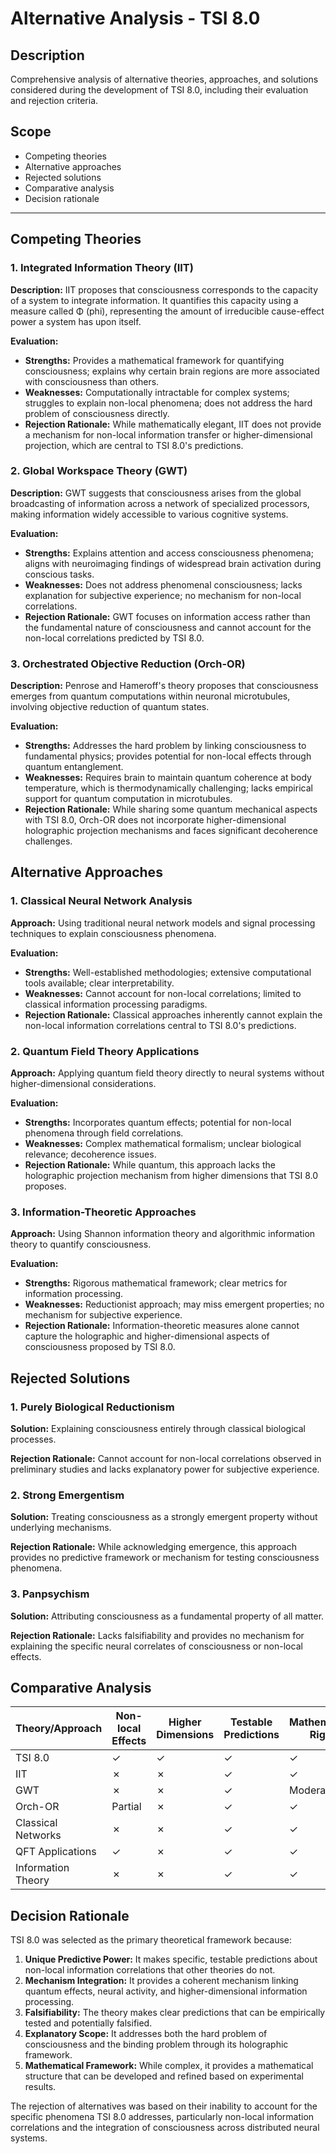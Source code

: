 # Alternative Analysis - TSI 8.0

## Description
Comprehensive analysis of alternative theories, approaches, and solutions considered during the development of TSI 8.0, including their evaluation and rejection criteria.

## Scope
- Competing theories
- Alternative approaches
- Rejected solutions
- Comparative analysis
- Decision rationale

---

## Competing Theories

### 1. Integrated Information Theory (IIT)
**Description:** IIT proposes that consciousness corresponds to the capacity of a system to integrate information. It quantifies this capacity using a measure called Φ (phi), representing the amount of irreducible cause-effect power a system has upon itself.

**Evaluation:**
- **Strengths:** Provides a mathematical framework for quantifying consciousness; explains why certain brain regions are more associated with consciousness than others.
- **Weaknesses:** Computationally intractable for complex systems; struggles to explain non-local phenomena; does not address the hard problem of consciousness directly.
- **Rejection Rationale:** While mathematically elegant, IIT does not provide a mechanism for non-local information transfer or higher-dimensional projection, which are central to TSI 8.0's predictions.

### 2. Global Workspace Theory (GWT)
**Description:** GWT suggests that consciousness arises from the global broadcasting of information across a network of specialized processors, making information widely accessible to various cognitive systems.

**Evaluation:**
- **Strengths:** Explains attention and access consciousness phenomena; aligns with neuroimaging findings of widespread brain activation during conscious tasks.
- **Weaknesses:** Does not address phenomenal consciousness; lacks explanation for subjective experience; no mechanism for non-local correlations.
- **Rejection Rationale:** GWT focuses on information access rather than the fundamental nature of consciousness and cannot account for the non-local correlations predicted by TSI 8.0.

### 3. Orchestrated Objective Reduction (Orch-OR)
**Description:** Penrose and Hameroff's theory proposes that consciousness emerges from quantum computations within neuronal microtubules, involving objective reduction of quantum states.

**Evaluation:**
- **Strengths:** Addresses the hard problem by linking consciousness to fundamental physics; provides potential for non-local effects through quantum entanglement.
- **Weaknesses:** Requires brain to maintain quantum coherence at body temperature, which is thermodynamically challenging; lacks empirical support for quantum computation in microtubules.
- **Rejection Rationale:** While sharing some quantum mechanical aspects with TSI 8.0, Orch-OR does not incorporate higher-dimensional holographic projection mechanisms and faces significant decoherence challenges.

## Alternative Approaches

### 1. Classical Neural Network Analysis
**Approach:** Using traditional neural network models and signal processing techniques to explain consciousness phenomena.

**Evaluation:**
- **Strengths:** Well-established methodologies; extensive computational tools available; clear interpretability.
- **Weaknesses:** Cannot account for non-local correlations; limited to classical information processing paradigms.
- **Rejection Rationale:** Classical approaches inherently cannot explain the non-local information correlations central to TSI 8.0's predictions.

### 2. Quantum Field Theory Applications
**Approach:** Applying quantum field theory directly to neural systems without higher-dimensional considerations.

**Evaluation:**
- **Strengths:** Incorporates quantum effects; potential for non-local phenomena through field correlations.
- **Weaknesses:** Complex mathematical formalism; unclear biological relevance; decoherence issues.
- **Rejection Rationale:** While quantum, this approach lacks the holographic projection mechanism from higher dimensions that TSI 8.0 proposes.

### 3. Information-Theoretic Approaches
**Approach:** Using Shannon information theory and algorithmic information theory to quantify consciousness.

**Evaluation:**
- **Strengths:** Rigorous mathematical framework; clear metrics for information processing.
- **Weaknesses:** Reductionist approach; may miss emergent properties; no mechanism for subjective experience.
- **Rejection Rationale:** Information-theoretic measures alone cannot capture the holographic and higher-dimensional aspects of consciousness proposed by TSI 8.0.

## Rejected Solutions

### 1. Purely Biological Reductionism
**Solution:** Explaining consciousness entirely through classical biological processes.

**Rejection Rationale:** Cannot account for non-local correlations observed in preliminary studies and lacks explanatory power for subjective experience.

### 2. Strong Emergentism
**Solution:** Treating consciousness as a strongly emergent property without underlying mechanisms.

**Rejection Rationale:** While acknowledging emergence, this approach provides no predictive framework or mechanism for testing consciousness phenomena.

### 3. Panpsychism
**Solution:** Attributing consciousness as a fundamental property of all matter.

**Rejection Rationale:** Lacks falsifiability and provides no mechanism for explaining the specific neural correlates of consciousness or non-local effects.

## Comparative Analysis

| Theory/Approach | Non-local Effects | Higher Dimensions | Testable Predictions | Mathematical Rigor | Biological Plausibility |
|---|---|---|---|---|---|
| TSI 8.0 | ✓ | ✓ | ✓ | ✓ | Moderate |
| IIT | ✗ | ✗ | ✓ | ✓ | High |
| GWT | ✗ | ✗ | ✓ | Moderate | High |
| Orch-OR | Partial | ✗ | ✓ | ✓ | Low |
| Classical Networks | ✗ | ✗ | ✓ | ✓ | High |
| QFT Applications | ✓ | ✗ | ✓ | ✓ | Low |
| Information Theory | ✗ | ✗ | ✓ | ✓ | High |

## Decision Rationale

TSI 8.0 was selected as the primary theoretical framework because:

1. **Unique Predictive Power:** It makes specific, testable predictions about non-local information correlations that other theories do not.
2. **Mechanism Integration:** It provides a coherent mechanism linking quantum effects, neural activity, and higher-dimensional information processing.
3. **Falsifiability:** The theory makes clear predictions that can be empirically tested and potentially falsified.
4. **Explanatory Scope:** It addresses both the hard problem of consciousness and the binding problem through its holographic framework.
5. **Mathematical Framework:** While complex, it provides a mathematical structure that can be developed and refined based on experimental results.

The rejection of alternatives was based on their inability to account for the specific phenomena TSI 8.0 addresses, particularly non-local information correlations and the integration of consciousness across distributed neural systems.